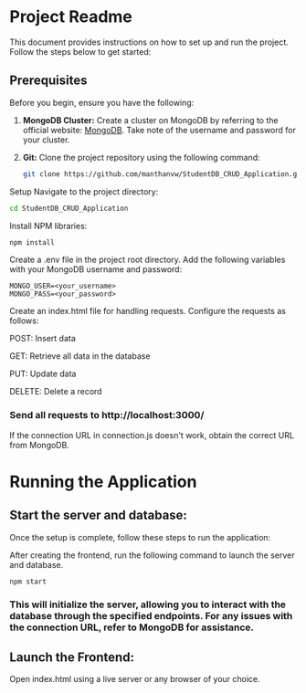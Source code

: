 # Project Readme

This document provides instructions on how to set up and run the project. Follow the steps below to get started:

## Prerequisites

Before you begin, ensure you have the following:

1. **MongoDB Cluster:** Create a cluster on MongoDB by referring to the official website: [MongoDB](https://www.mongodb.com/). Take note of the username and password for your cluster.

2. **Git:** Clone the project repository using the following command:

   ```bash
   git clone https://github.com/manthanvw/StudentDB_CRUD_Application.git
   ```
Setup
Navigate to the project directory:

```bash
cd StudentDB_CRUD_Application
```
Install NPM libraries:
```bash
npm install
```
Create a .env file in the project root directory. Add the following variables with your MongoDB username and password:

```.env
MONGO_USER=<your_username>
MONGO_PASS=<your_password>
```
Create an index.html file for handling requests. Configure the requests as follows:

POST: Insert data

GET: Retrieve all data in the database

PUT: Update data

DELETE: Delete a record

### Send all requests to http://localhost:3000/

If the connection URL in connection.js doesn't work, obtain the correct URL from MongoDB.

# Running the Application
## Start the server and database:
Once the setup is complete, follow these steps to run the application:


After creating the frontend, run the following command to launch the server and database.
```bash
npm start
```

### This will initialize the server, allowing you to interact with the database through the specified endpoints. For any issues with the connection URL, refer to MongoDB for assistance.

## Launch the Frontend:

Open index.html using a live server or any browser of your choice.
